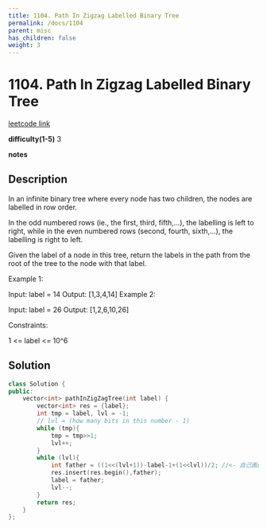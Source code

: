 ```yaml
---
title: 1104. Path In Zigzag Labelled Binary Tree
permalink: /docs/1104
parent: misc
has_children: false
weight: 3
---
```

# 1104. Path In Zigzag Labelled Binary Tree
[leetcode link](https://leetcode.com/problems/path-in-zigzag-labelled-binary-tree/)

**difficulty(1-5)** 
3

**notes** 


## Description
In an infinite binary tree where every node has two children, the nodes are labelled in row order.

In the odd numbered rows (ie., the first, third, fifth,...), the labelling is left to right, while in the even numbered rows (second, fourth, sixth,...), the labelling is right to left.



Given the label of a node in this tree, return the labels in the path from the root of the tree to the node with that label.

 

Example 1:

Input: label = 14
Output: [1,3,4,14]
Example 2:

Input: label = 26
Output: [1,2,6,10,26]
 

Constraints:

1 <= label <= 10^6
## Solution
```c++
class Solution {
public:
    vector<int> pathInZigZagTree(int label) {
        vector<int> res = {label};
        int tmp = label, lvl = -1;
        // lvl = (how many bits in this number - 1)
        while (tmp){
            tmp = tmp>>1;
            lvl++;
        }
        while (lvl){
            int father = ((1<<(lvl+1))-label-1+(1<<lvl))/2; //<- 自己画图总结出来的。。。
            res.insert(res.begin(),father);   
            label = father;
            lvl--;
        }
        return res;
    }
};
``` 

<!-- 
Default label
{: .label }

Blue label
{: .label .label-blue }

Stable
{: .label .label-green }

New release
{: .label .label-purple }

Coming soon
{: .label .label-yellow }

Deprecated
{: .label .label-red } -->
